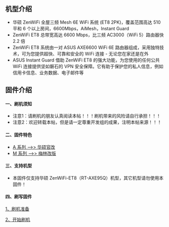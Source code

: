## 机型介绍
* 华硕 ZenWiFi 全屋三频 Mesh 6E WiFi  系统 (ET8 2PK)，覆盖范围高达 510 平和 6 个以上房间，6600Mbps，AiMesh，Instant Guard
* ZenWiFi ET8 总带宽高达 6600 Mbps，比三频 AC3000（WiFi 5）路由器快 2.2 倍
* ZenWiFi ET8 系统由一对 ASUS AXE6600 WiFi 6E 路由器组成，采用独特技术，可为您提供超快、可靠和安全的 WiFi 连接 - 无论您在家还是在外
* ASUS Instant Guard 借助 ZenWiFi ET8 的强大功能，为您使用的任何公共 WiFi 连接提供坚如磐石的 VPN 安全保障。它有助于保护您的私人信息，例如信用卡信息、业务数据、电子邮件等

## 固件介绍
#### 一、刷机须知
* 注意1：请刷机的朋友认真阅读本帖！！！刷机带来的风险请自行承担！！！
* 注意2：欢迎转载本帖，但是请一定尊重开发组的成果，注明本帖来源！！！

#### 二、固件特色
* [A 系列 ——>> 华硕官改](/zh/guide/asus/firmware-a.md)
* [M 系列 ——>> 梅林改版](/zh/guide/asus/firmware-g.md)

#### 三、支持机型
* 本固件仅支持华硕 ZenWiFi-ET8（RT-AXE95Q）机型，其它机型请勿使用本固件！

#### 四、刷写固件

[1、刷机准备](/zh/guide/asus/flash/flash_prepare.html) 

[2、开始刷机](/zh/guide/asus/flash/flash_start.html) 
